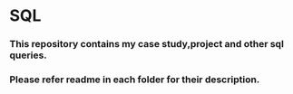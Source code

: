 # SQL
### This repository contains my case study,project and other sql queries. 
### Please refer readme in each folder for their description.

